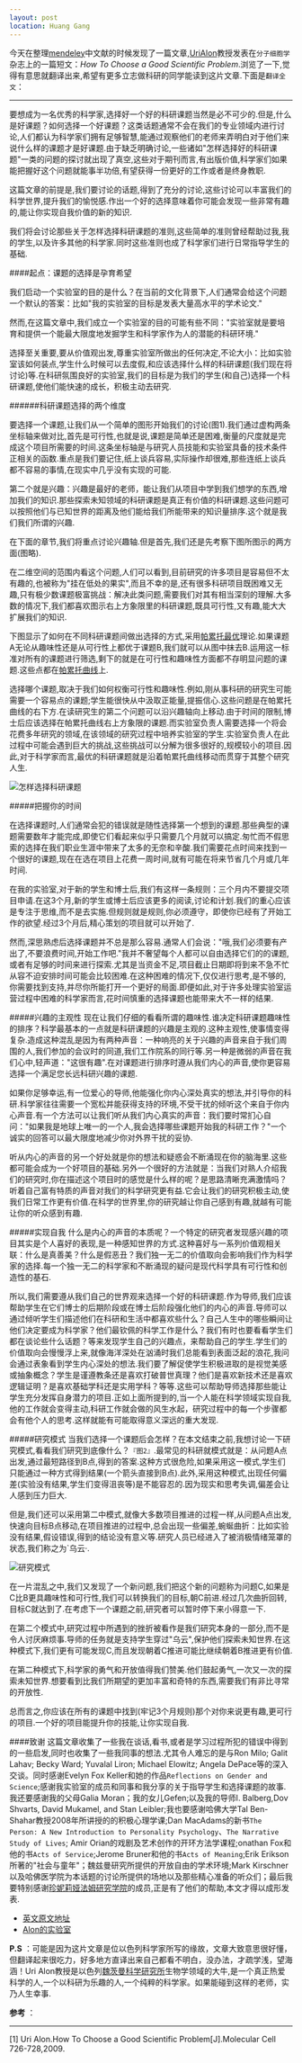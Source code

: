 ```yaml
---
layout: post
location: Huang Gang
---
```


今天在整理[mendeley](http://www.mendeley.com/)中文献的时候发现了一篇文章,[UriAlon](http://en.wikipedia.org/wiki/Uri_Alon)教授发表在`分子细胞学`杂志上的一篇短文：*How To Choose a Good Scientific Problem*.浏览了一下,觉得有意思就翻译出来,希望有更多立志做科研的同学能读到这片文章.下面是`翻译全文`：

***

要想成为一名优秀的科学家,选择好一个好的科研课题当然是必不可少的.但是,什么是好课题？如何选择一个好课题？这类话题通常不会在我们的专业领域内进行讨论,人们都认为科学家们拥有足够智慧,能通过观察他们的老师来弄明白对于他们来说什么样的课题才是好课题.由于缺乏明确讨论,一些诸如"怎样选择好的科研课题"一类的问题的探讨就出现了真空,这些对于期刊而言,有出版价值,科学家们如果能把握好这个问题就能事半功倍,有望获得一份更好的工作或者是终身教职.

这篇文章的前提是,我们要讨论的话题,得到了充分的讨论,这些讨论可以丰富我们的科学世界,提升我们的愉悦感.作出一个好的选择意味着你可能会发现一些非常有趣的,能让你实现自我价值的新的知识.

我们将会讨论那些关于怎样选择科研课题的准则,这些简单的准则曾经帮助过我,我的学生,以及许多其他的科学家.同时这些准则也成了科学家们进行日常指导学生的基础.

####起点：课题的选择是孕育希望

我们启动一个实验室的目的是什么？在当前的文化背景下,人们通常会给这个问题一个默认的答案：比如"我的实验室的目标是发表大量高水平的学术论文."

然而,在这篇文章中,我们成立一个实验室的目的可能有些不同："实验室就是要培育和提供一个能最大限度地发掘学生和科学家作为人的潜能的科研环境."

选择至关重要,要从价值观出发,尊重实验室所做出的任何决定,不论大小：比如实验室该如何装点,学生什么时候可以去度假,和应该选择什么样的科研课题(我们现在将讨论)等.在科研氛围良好的实验室,我们的目标是为我们的学生(和自己)选择一个科研课题,使他们能快速的成长，积极主动去研究.

######科研课题选择的两个维度

要选择一个课题,让我们从一个简单的图形开始我们的讨论(图1).我们通过虚构两条坐标轴来做对比,首先是可行性,也就是说,课题是简单还是困难,衡量的尺度就是完成这个项目所需要的时间.这条坐标轴是与研究人员技能和实验室具备的技术条件正相关的函数.重点是我们要记住,纸上谈兵容易,实际操作却很难,那些连纸上谈兵都不容易的事情,在现实中几乎没有实现的可能.

第二个就是兴趣：兴趣是最好的老师，能让我们从项目中学到我们想学的东西,增加我们的知识.那些探索未知领域的科研课题是真正有价值的科研课题.这些问题可以按照他们与已知世界的距离及他们能给我们所能带来的知识量排序.这个就是我们我们所谓的兴趣.

在下面的章节,我们将重点讨论兴趣轴.但是首先,我们还是先考察下图所图示的两方面(图略).

在二维空间的范围内看这个问题,人们可以看到,目前研究的许多项目是容易但不太有趣的,也被称为"挂在低处的果实",而且不幸的是,还有很多科研项目既困难又无趣,只有极少数课题极富挑战：解决此类问题,需要我们对其有相当深刻的理解.大多数的情况下,我们都喜欢图示右上方象限里的科研课题,既具可行性,又有趣,能大大扩展我们的知识.

下图显示了如何在不同科研课题间做出选择的方式,采用[帕累托最优](http://baike.baidu.com/view/98065.htm)理论.如果课题A无论从趣味性还是从可行性上都优于课题B,我们就可以从图中抹去B.运用这一标准对所有的课题进行筛选,剩下的就是在可行性和趣味性方面都不存明显问题的课题.这些点都在[帕累托曲线](http://baike.baidu.com/view/2363566.htm)上.

选择哪个课题,取决于我们如何权衡可行性和趣味性.例如,刚从事科研的研究生可能需要一个容易点的课题;学生能很快从中汲取正能量,提振信心.这些问题是在帕累托曲线的右下方.在读研究生的第二个问题可以沿兴趣轴向上移动.由于时间的限制,博士后应该选择在帕累托曲线右上方象限的课题.而实验室负责人需要选择一个将会花费多年研究的领域,在该领域的研究过程中培养实验室的学生.实验室负责人在此过程中可能会遇到巨大的挑战,这些挑战可以分解为很多很好的,规模较小的项目.因此,对于科学家而言,最优的科研课题就是沿着帕累托曲线移动而贯穿于其整个研究人生.

![怎样选择科研课题](/images/Pareto.gif)

#####把握你的时间

在选择课题时,人们通常会犯的错误就是随性选择第一个想到的课题.那些典型的课题需要数年才能完成,即使它们看起来似乎只需要几个月就可以搞定.匆忙而不假思索的选择在我们职业生涯中带来了太多的无奈和辛酸.我们需要花点时间来找到一个很好的课题,现在在选在项目上花费一周时间,就有可能在将来节省几个月或几年时间.

在我的实验室,对于新的学生和博士后,我们有这样一条规则：三个月内不要提交项目申请.在这3个月,新的学生或博士后应该更多的阅读,讨论和计划.我们的重心应该是专注于思维,而不是去实施.但规则就是规则,你必须遵守，即使你已经有了开始工作的欲望.经过3个月后,精心策划的项目就可以开始了.

然而,深思熟虑后选择课题并不总是那么容易.通常人们会说："哦,我们必须要有产出了,不要浪费时间,开始工作吧."我并不奢望每个人都可以自由选择它们的的课题,或者有足够的时间来进行探索.尤其是当资金不足,项目截止日期即将到来不急不忙从容不迫安排时间可能会比较困难.在这种困难的情况下,仅仅进行思考,是不够的,你需要找到支持,并尽你所能打开一个更好的局面.即便如此,对于许多处理实验室运营过程中困难的科学家而言,花时间慎重的选择课题也能带来大不一样的结果.

#####兴趣的主观性
现在让我们仔细的看看所谓的趣味性.谁决定科研课题趣味性的排序？科学最基本的一点就是科研课题的兴趣是主观的.这种主观性,使事情变得复杂.造成这种混乱是因为有两种声音：一种响亮的关于兴趣的声音​​来自于我们周围的人,我们参加的会议时的同道,我们工作院系的同行等.另一种是微弱的声音在我们心中,轻声道："这很有趣".在对课题进行排序时遵从我们内心的声音,使你更容易选择一个满足您长远科研兴趣的课题.

如果你足够幸运,有一位爱心的导师,他能强化你内心深处真实的想法,并引导你的科研.科学家往往需要一个宽松并能获得支持的环境,不受干扰的倾听这个来自于你内心声音.有一个方法可以让我们听从我们内心真实的声音：我们要时常扪心自问："如果我是地球上唯一的一个人,我会选择哪些课题开始我的科研工作？"一个诚实的回答可以最大限度地减少你对外界干扰的妥协.

听从内心的声音的另一个好处就是你的想法和疑惑会不断涌现在你的脑海里.这些都可能会成为一个好项目的基础.另外一个很好的方法就是：当我们对熟人介绍我们的研究时,你在描述这个项目时的感觉是什么样的呢？是思路清晰充满激情吗？听着自己富有特质的声音对我们的科学研究更有益.它会让我们的研究积极主动,使我们日常工作更有价值.在科学的世界里,你的研究越让你自己感到有趣,就越有可能让你的听众感到有趣.

#####实现自我
什么是内心的声音的本质呢？一个特定的研究者发现感兴趣的项目其实是个人喜好的表现,是一种感知世界的方式.这种喜好与一系列价值观相关联：什么是真善美？什么是假恶丑？我们独一无二的价值取向会影响我们作为科学家的选择.每一个独一无二的科学家和不断涌现的疑问是现代科学具有可行性和创造性的基石.

所以,我们需要遵从我们自己的世界观来选择一个好的科研课题.作为导师,我们应该帮助学生在它们博士的后期阶段或在博士后阶段强化他们的内心的声音.导师可以通过倾听学生们描述他们在科研和生活中都喜欢些什么？自己人生中的哪些瞬间让他们决定要成为科学家？他们最钦佩的科学工作是什么？我们有时也要看看学生们都在谈论些什么话题？等来发现学生自己的兴趣点，来帮助自己的学生.学生们的价值取向会慢慢浮上来,就像海洋深处在汹涌时我们总能看到表面泛起的浪花,我问会通过表象看到学生内心深处的想法.我们要了解促使学生积极进取的是视觉美感或抽象概念？学生是谨遵教条还是喜欢打破普世真理？他们是喜欢新技术还是喜欢逻辑证明？是喜欢基础学科还是实用学科？等等.这些可以帮助导师选择那些能让学生充分发挥自身潜力的项目.正如上面所提到的,当一个人能在科学领域实现自我,他的工作就会变得主动,科研工作就会做的风生水起，研究过程中的每一个步骤都会有他个人的思考.这样就能有可能取得意义深远的重大发现.

#####研究模式
当我们选择一个课题后会怎样？在本文结束之前,我想讨论一下研究模式,看看我们研究到底像什么？`『图2』`.最常见的​​科研就模式就是：从问题A点出发,通过最短路径到B点,得到的答案.这种方式很危险,如果采用这一模式,学生们只能通过一种方式得到结果(一个箭头直接到B点).此外,采用这种模式,出现任何偏差(实验没有结果,学生们变得沮丧等)是不能容忍的.因为现实和思考失调,偏差会让人感到压力巨大.

但是,我们还可以采用第二中模式,就像大多数项目推进的过程一样,从问题A点出发,快速向目标B点移动,在项目推进的过程中,总会出现一些偏差,蜿蜒曲折：比如实验没有结果,假设错误,得到的结论没有意义等.研究人员已经进入了被消极情绪笼罩的状态,我们称之为`乌云·.

![研究模式](/images/Schemas.jpg)

在一片混乱之中,我们又发现了一个新问题,我们把这个新的问题称为问题C,如果是C比B更具趣味性和可行性,我们可以转换我们的目标,朝C前进.经过几次曲折回转,目标C就达到了.在考虑下一个课题之前,研究者可以暂时停下来小得意一下.

在第二个模式中,研究过程中所遇到的挫折被看作是我们研究本身的一部分,而不是令人讨厌麻烦事.导师的任务就是支持学生穿过"乌云",保护他们探索未知世界.在这种模式下,我们更有可能发现C,而且发现朝着C推进可能比继续朝着B推进更有价值.

在第二种模式下,科学家的勇气和开放值得我们赞美.他们鼓起勇气,一次又一次的探索未知世界.想要看到比我们所期望的更加丰富和奇特的东西,需要我们有非比寻常的开放性.

总而言之,你应该在所有的课题中找到(牢记3个月规则)那个对你来说更有趣,更可行的项目.一个好的项目能提升你的技能,让你实现自我.

####致谢
这篇文章收集了一些我在谈话,看书,或者是学习过程所犯的错误中得到的一些启发,同时也收集了一些我同事的想法.尤其令人难忘的是与Ron Milo; Galit Lahav; Becky Ward; Yuvalal Liron; Michael Elowitz; Angela DePace等的深入交谈。同时感谢Evelyn Fox Keller和她的作品`Reflections on Gender and Science`;感谢我实验室的成员和同事和我分享的关于指导学生和选择课题的故事.我还要感谢我的父母Galia Moran；我的女儿Gefen;以及我的导师I. Balberg,Dov Shvarts, David Mukamel, and Stan Leibler;我也要感谢哈佛大学Tal Ben-Shahar教授2008年所讲授的的积极心理学课;Dan MacAdams的新书`The Person: A New Introduction to Personality Psychology`、`The Narrative Study of Lives`; Amir Orian的戏剧及艺术创作的开环方法学课程;onathan Fox和他的书`Acts of Service`;Jerome Bruner和他的书`Acts of Meaning`;Erik Erikson所著的"社会与童年"；魏兹曼研究所提供的开放自由的学术环境;Mark Kirschner以及哈佛医学院为本话题的讨论所提供的场地以及那些精心准备的听众们；最后我要特别感谢[珍妮莉娅法姆研究学院](http://zh.wikipedia.org/wiki/Janelia_Farm)的成员,正是有了他们的帮助,本文才得以成形发表.

* [英文原文地址](http://www.sciencedirect.com/science/article/pii/S1097276509006418)  
* [Alon的实验室](http://www.weizmann.ac.il/mcb/UriAlon/)

<p></P>

**P.S** ：可能是因为这片文章是位以色列科学家所写的缘故，文章大致意思很好懂，但翻译起来很吃力，好多地方直译出来自己都看不明白，没办法，才疏学浅，望海涵！Uri Alon教授是以色列[魏茨曼科学研究所](http://baike.baidu.com/view/9669389.htm)生物学领域的大牛,是一个真正热爱科学的人,一个以科研为乐趣的人,一个纯粹的科学家。如果能碰到这样的老师，实乃人生幸事.


**参考** ：   
******
[1] Uri Alon.How To Choose a Good Scientific Problem[J].Molecular Cell 726-728,2009.







